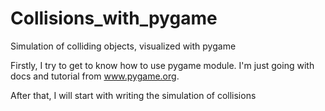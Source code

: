 # Collisions_with_pygame
Simulation of colliding objects, visualized with pygame


Firstly, I try to get to know how to use pygame module. I'm just going with docs and tutorial from www.pygame.org.

After that, I will start with writing the simulation of collisions
